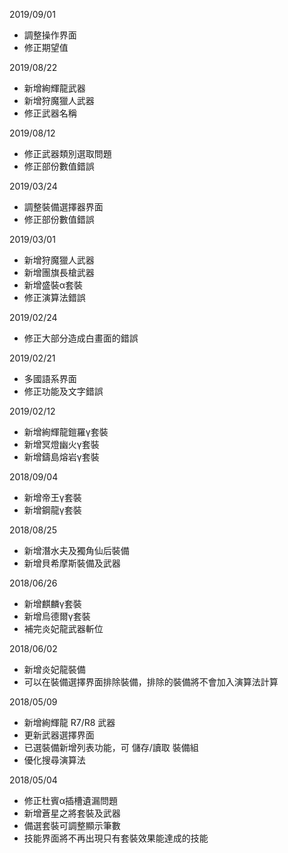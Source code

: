2019/09/01

* 調整操作界面
* 修正期望值

2019/08/22

* 新增絢輝龍武器
* 新增狩魔獵人武器
* 修正武器名稱

2019/08/12

* 修正武器類別選取問題
* 修正部份數值錯誤

2019/03/24

* 調整裝備選擇器界面
* 修正部份數值錯誤

2019/03/01

* 新增狩魔獵人武器
* 新增團旗長槍武器
* 新增盛裝α套裝
* 修正演算法錯誤

2019/02/24

* 修正大部分造成白畫面的錯誤

2019/02/21

* 多國語系界面
* 修正功能及文字錯誤

2019/02/12

* 新增絢輝龍鎧羅γ套裝
* 新增冥燈幽火γ套裝
* 新增鑄島熔岩γ套裝

2018/09/04

* 新增帝王γ套裝
* 新增鋼龍γ套裝

2018/08/25

* 新增潛水夫及獨角仙后裝備
* 新增貝希摩斯裝備及武器

2018/06/26

* 新增麒麟γ套裝
* 新增烏德爾γ套裝
* 補完炎妃龍武器斬位

2018/06/02

* 新增炎妃龍裝備
* 可以在裝備選擇界面排除裝備，排除的裝備將不會加入演算法計算

2018/05/09

* 新增絢輝龍 R7/R8 武器
* 更新武器選擇界面
* 已選裝備新增列表功能，可 儲存/讀取 裝備組
* 優化搜尋演算法

2018/05/04

* 修正杜賓α插槽遺漏問題
* 新增蒼星之將套裝及武器
* 備選套裝可調整顯示筆數
* 技能界面將不再出現只有套裝效果能達成的技能
